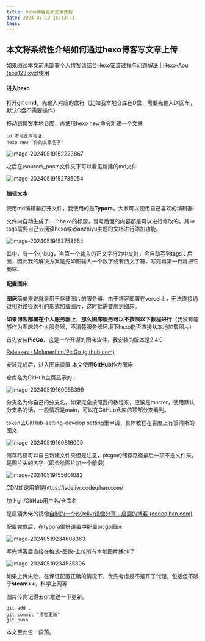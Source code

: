 ```yaml
---
title: hexo博客更新文章教程
date: 2024-05-19 15:13:41
tags: 
---
```


## 本文将系统性介绍如何通过hexo博客写文章上传

如果阅读本文前未部署个人博客请结合[Hexo安装过程与问题解决 | Hexo-Aou (aou123.xyz)](https://blog.aou123.xyz/2024/04/25/Hexo安装过程与问题解决/)使用



#### 进入hexo

打开**git cmd**，先输入对应的盘符（比如我本地仓库在D盘，需要先输入D:回车，默认C盘不需要操作）

移动到博客本地仓库，再使用hexo new命令新建一个文章

```shell
cd 本地仓库地址
hexo new "你的文章名字"
```



![image-20240519152223867](https://jsdelivr.codeqihan.com/gh/Aaaou/Blog-hexo/source/_posts/imgs/imgimage-20240519152223867.png)

之后在\source\\_posts文件夹下可以看见新建的md文件

![image-20240519152735054](https://jsdelivr.codeqihan.com/gh/Aaaou/Blog-hexo/source/_posts/imgs/imgimage-20240519152735054.png)



#### 编辑文本

使用md编辑器打开文件，我使用的是**Typora**，大家可以使用自己喜欢的编辑器

文件内自动生成了一个hexo的标题，冒号后面的内容都是可以进行修改的，其中tags需要自己去阅读hexo或者anzhiyu主题的文档进行添加功能。

![image-20240519153758654](https://jsdelivr.codeqihan.com/gh/Aaaou/Blog-hexo/source/_posts/imgs/imgimage-20240519153758654.png)

其中，有一个小bug，当第一个输入的正文字符为中文时，会自动写到tags：后面，因此我的解决方案是先如图输入一个数字或者西文字符，写完再第一行再把它删除。



#### 配置图床

**图床**简单来说就是用于存储图片的服务器，由于博客部署在vercel上，无法直接通过相对路径索引的形式加载图片，这时就需要用到图床。

**如果博客部署在个人服务器上**，**那么图床服务可以不按照以下教程进行**（我没有能够作为图床的个人服务器，不清楚服务器环境下hexo能否直接从本地加载图片）



首先安装**PicGo**，这是一个开源的图床软件，我安装的版本是2.4.0

[Releases · Molunerfinn/PicGo (github.com)](https://github.com/Molunerfinn/PicGo/releases)

安装完成后，进入图床设置 本文使用**GitHub**作为图床

仓库名为GitHub主页显示的：

![image-20240519160055399](https://jsdelivr.codeqihan.com/gh/Aaaou/Blog-hexo/source/_posts/imgs/imgimage-20240519160055399.png)

分支名为你自己的分支名，如果完全按照我的教程来，应该是master，使用默认分支名的话，一般情况是main，可以在GitHub仓库的顶部分支看到。

token去GitHub-setting-develop setting里申请，具体教程在百度上有很清晰的图文

![image-20240519160816009](https://jsdelivr.codeqihan.com/gh/Aaaou/Blog-hexo/source/_posts/imgs/imgimage-20240519160816009.png)

储存路径可以自己新建文件夹但是注意，picgo的储存路径最后一项不是文件夹，是图片头的名字（即会给图片加一个前缀）

![image-20240519155601082](https://jsdelivr.codeqihan.com/gh/Aaaou/Blog-hexo/source/_posts/imgs/imgimage-20240519155601082.png)

CDN加速用的是https://jsdelivr.codeqihan.com/

加上gh/GitHub用户名/仓库名

是启涵大佬的镜像[自制的一个jsDelivr镜像分享 - 启涵的博客 (codeqihan.com)](https://www.codeqihan.com/post/zi-zhi-de-yi-ge-jsdelivr-jing-xiang-fen-xiang/)



配置完成后，在typora偏好设置中配置picgo图床

![image-20240519234608363](https://jsdelivr.codeqihan.com/gh/Aaaou/Blog-hexo/source/_posts/imgs/imgimage-20240519234608363.png)

写完博客后直接在格式-图像-上传所有本地图片就ok了

![image-20240519234535806](https://jsdelivr.codeqihan.com/gh/Aaaou/Blog-hexo/source/_posts/imgs/imgimage-20240519234535806.png)

如果上传失败，在保证配置正确的情况下，优先考虑是不是开了代理，包括但不限于**steam++**，科学上网等

图片传完记得去git推送一下更新。

```shell
git add .
git commit "博客更新"
git push
```



本文至此告一段落。
